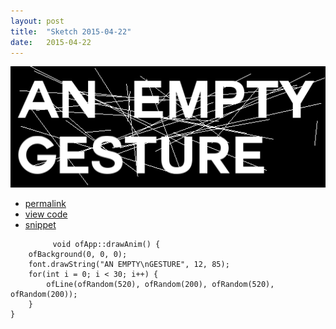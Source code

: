 ```yaml
---
layout: post
title:  "Sketch 2015-04-22"
date:   2015-04-22
---
```

![Daily sketch](/sketches/openFrameworks/2015-04-22.gif)
<div class="code">
	<ul>
		<li><a href="{% post_url 2015-04-22-sketch %}">permalink</a></li>
		<li><a href="https://github.com/dailysketches/dailySketches/tree/master/sketches/2015-04-22">view code</a></li>
		<li><a href="#">snippet</a></li>
	</ul>
	<pre>
		<code class="cpp">void ofApp::drawAnim() {
	ofBackground(0, 0, 0);
	font.drawString("AN EMPTY\nGESTURE", 12, 85);
	for(int i = 0; i &lt; 30; i++) {
		ofLine(ofRandom(520), ofRandom(200), ofRandom(520), ofRandom(200));
	}
}</code>
	</pre>
</div>